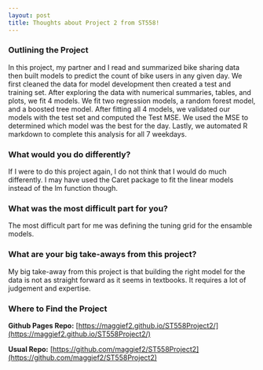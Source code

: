 ```yaml
---
layout: post
title: Thoughts about Project 2 from ST558!
---
```


### Outlining the Project

In this project, my partner and I read and summarized bike sharing data then built models to predict the count of bike users in any given day. We first cleaned the data for model development then created a test and training set. After exploring the data with numerical summaries, tables, and plots, we fit 4 models. We fit two regression models, a random forest model, and a boosted tree model. After fitting all 4 models, we validated our models with the test set and computed the Test MSE. We used the MSE to determined which model was the best for the day. Lastly, we automated R markdown to complete this analysis for all 7 weekdays. 

### What would you do differently?

If I were to do this project again, I do not think that I would do much differently. I may have used the Caret package to fit the linear models instead of the lm function though.

### What was the most difficult part for you?

The most difficult part for me was defining the tuning grid for the ensamble models. 

### What are your big take-aways from this project?

My big take-away from this project is that building the right model for the data is not as straight forward as it seems in textbooks. It requires a lot of judgement and expertise. 

### Where to Find the Project

**Github Pages Repo:** [https://maggief2.github.io/ST558Project2/](https://maggief2.github.io/ST558Project2/)

**Usual Repo:** [https://github.com/maggief2/ST558Project2](https://github.com/maggief2/ST558Project2)

